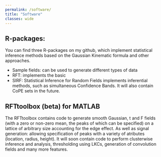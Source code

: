 ```yaml
---
permalink: /software/
title: "Software"
classes: wide
---
```


## R-packages:
You can find three R-packages on my github, which implement statistical inference methods based on
the Gaussian Kinematic formula and other approaches.

* Sample fields: can be used to generate different types of data
* RFT: implements the basic 
* SIRF: Statistical Inference for Random Fields implements inferential methods, such as simultaneous Confidence Bands. It will also contain CoPE sets in the future.

## RFTtoolbox (beta) for MATLAB
The RFTtoolbox contains code to generate smooth Gaussian, t and F fields (with a zero or non-zero mean, the peaks of which can be specified) on a lattice of arbitrary size accounting for the edge effect. As well as signal generation: allowing specification of peaks with a variety of atributes (location, radius, height). It will soon contain code to perform clusterwise inference and analysis, thresholding using LKCs, generation of convolution fields and many more features. 
